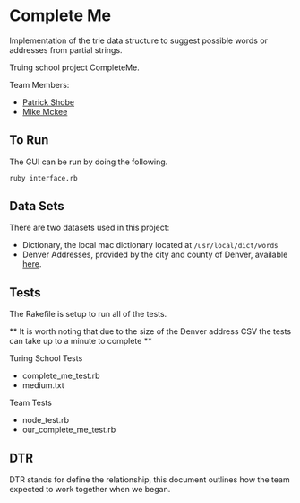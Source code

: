 # Complete Me

Implementation of the trie data structure to suggest possible words or addresses
from partial strings.

Truing school project CompleteMe.

Team Members:

* [Patrick Shobe](https://github.com/patrickshobe)
* [Mike Mckee](https://github.com/mikecm1141)

## To Run

The GUI can be run by doing the following.
```bash
ruby interface.rb
```

## Data Sets
There are two datasets used in this project:
* Dictionary, the local mac dictionary located at `/usr/local/dict/words`
* Denver Addresses, provided by the city and county of Denver, available [here](https://www.denvergov.org/opendata/dataset/city-and-county-of-denver-addresses).

## Tests
The Rakefile is setup to run all of the tests.

** It is worth noting that due to the size of the Denver address CSV the tests
can take up to a minute to complete **

Turing School Tests
* complete_me_test.rb
* medium.txt

Team Tests
* node_test.rb
* our_complete_me_test.rb

## DTR
DTR stands for define the relationship, this document outlines how the team
expected to work together when we began.

